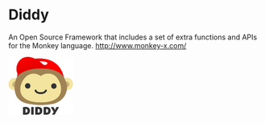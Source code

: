 # Diddy

An Open Source Framework that includes a set of extra functions and APIs for the Monkey language.
http://www.monkey-x.com/

![Diddy](https://raw.githubusercontent.com/swoolcock/diddy/master/diddy128.png)
